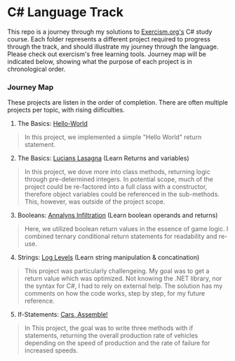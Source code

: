 # C# Language Track

This repo is a journey through my solutions to [Exercism.org's](exercism.org) C# study course. Each folder represents a different project required to progress through the track, and should illustrate my journey through the language. Please check out exercism's free learning tools. Journey map will be indicated below, showing what the purpose of each project is in chronological order.

### Journey Map

These projects are listen in the order of completion. There are often multiple projects per topic, with rising diificulties.

1) The Basics: [Hello-World](./00-Basics/lucians-luscious-lasagna/hello-world/HelloWorld.cs)
> In this project, we implemented a simple "Hello World" return statement.

2) The Basics: [Lucians Lasagna](./00-Basics/lucians-luscious-lasagna/LuciansLusciousLasagna.cs) (Learn Returns and variables)
> In this project, we dove more into class methods, returning logic through pre-determined integers. In potential scope, much of the project could be re-factored into a full class with a constructor, therefore object variables could be referenced in the sub-methods. This, however, was outside of the project scope.

3) Booleans: [Annalyns Infiltration](./01-Booleans/annalyns-infiltration/AnnalynsInfiltration.cs) (Learn boolean operands and returns)
> Here, we utilized boolean return values in the essence of game logic. I combined ternary conditional return statements for readability and re-use.

4) Strings: [Log Levels](./02-Strings/log-levels/LogLevels.cs) (Learn string manipulation & concatination)
> This project was particularly challengeing. My goal was to get a return value which was optimized. Not knowing the .NET library, nor the syntax for C#, I had to rely 
on external help. The solution has my comments on how the code works, step by step, for my future reference.

5) If-Statements: [Cars, Assemble!](./03-IfStatements/cars-assemble/CarsAssemble.cs)
> In This project, the goal was to write three methods with if statements, returning the overall production rate of vehicles depending on the speed of production
and the rate of failure for increased speeds. 